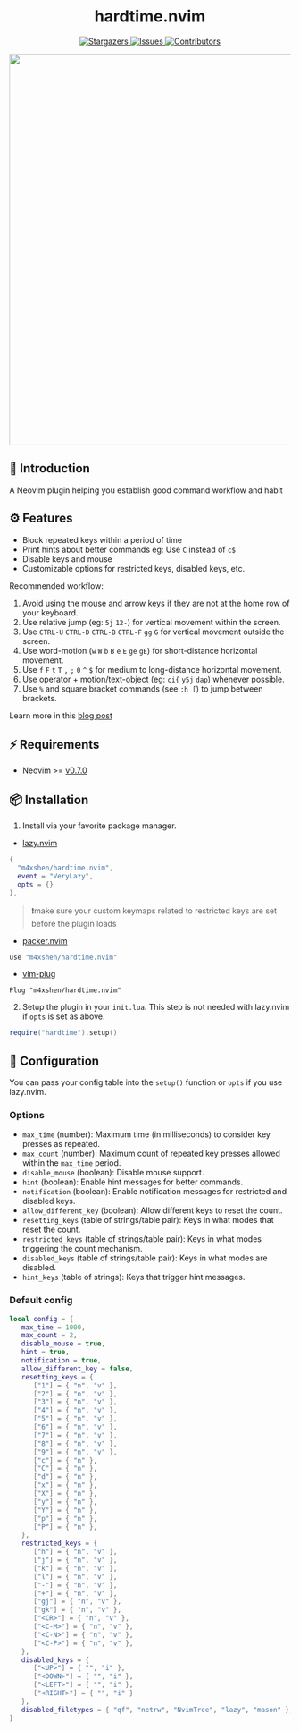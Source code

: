<h1 align="center">
hardtime.nvim
</h1>

<p align="center">
<a href="https://github.com/m4xshen/hardtime.nvim/stargazers">
    <img
      alt="Stargazers"
      src="https://img.shields.io/github/stars/m4xshen/hardtime.nvim?style=for-the-badge&logo=starship&color=fae3b0&logoColor=d9e0ee&labelColor=282a36"
    />
  </a>
  <a href="https://github.com/m4xshen/hardtime.nvim/issues">
    <img
      alt="Issues"
      src="https://img.shields.io/github/issues/m4xshen/hardtime.nvim?style=for-the-badge&logo=gitbook&color=ddb6f2&logoColor=d9e0ee&labelColor=282a36"
    />
  </a>
  <a href="https://github.com/m4xshen/hardtime.nvim/contributors">
    <img
      alt="Contributors"
      src="https://img.shields.io/github/contributors/m4xshen/hardtime.nvim?style=for-the-badge&logo=opensourceinitiative&color=abe9b3&logoColor=d9e0ee&labelColor=282a36"
    />
  </a>
</p>

<p align="center">
  <img src="https://github.com/m4xshen/hardtime.nvim/assets/74842863/f7c797a0-3fe6-47b3-9c9a-5ec7d54de128" width="700" />
</p>

## 📃 Introduction

A Neovim plugin helping you establish good command workflow and habit

## ⚙️  Features

- Block repeated keys within a period of time
- Print hints about better commands eg: Use `C` instead of `c$`
- Disable keys and mouse
- Customizable options for restricted keys, disabled keys, etc.

Recommended workflow:
1. Avoid using the mouse and arrow keys if they are not at the home row of your keyboard.
2. Use relative jump (eg: `5j` `12-`) for vertical movement within the screen.
3. Use `CTRL-U` `CTRL-D` `CTRL-B` `CTRL-F` `gg` `G` for vertical movement outside the screen.
4. Use word-motion (`w` `W` `b` `B` `e` `E` `ge` `gE`) for short-distance horizontal movement.
5. Use `f` `F` `t` `T` `,` `;` `0` `^` `$` for medium to long-distance horizontal movement.
6. Use operator + motion/text-object (eg: `ci{` `y5j` `dap`) whenever possible.
7. Use `%` and square bracket commands (see `:h [`) to jump between brackets.

Learn more in this [blog post](https://m4xshen.me/posts/vim-command-workflow/)

## ⚡ Requirements

- Neovim >= [v0.7.0](https://github.com/neovim/neovim/releases/tag/v0.7.0)

## 📦 Installation

1. Install via your favorite package manager.

- [lazy.nvim](https://github.com/folke/lazy.nvim)
```Lua
{
  "m4xshen/hardtime.nvim",
  event = "VeryLazy",
  opts = {}
},
```

> ❗️make sure your custom keymaps related to restricted keys are set before the plugin loads

- [packer.nvim](https://github.com/wbthomason/packer.nvim)
```Lua
use "m4xshen/hardtime.nvim"
```

- [vim-plug](https://github.com/junegunn/vim-plug)
```VimL
Plug "m4xshen/hardtime.nvim"
```

2. Setup the plugin in your `init.lua`. This step is not needed with lazy.nvim if `opts` is set as above.
```Lua
require("hardtime").setup()
```

## 🔧 Configuration

You can pass your config table into the `setup()` function or `opts` if you use lazy.nvim.

### Options

- `max_time` (number): Maximum time (in milliseconds) to consider key presses as repeated.
- `max_count` (number): Maximum count of repeated key presses allowed within the `max_time` period.
- `disable_mouse` (boolean): Disable mouse support.
- `hint` (boolean): Enable hint messages for better commands.
- `notification` (boolean): Enable notification messages for restricted and disabled keys.
- `allow_different_key` (boolean): Allow different keys to reset the count.
- `resetting_keys` (table of strings/table pair): Keys in what modes that reset the count.
- `restricted_keys` (table of strings/table pair): Keys in what modes triggering the count mechanism.
- `disabled_keys` (table of strings/table pair): Keys in what modes are disabled.
- `hint_keys` (table of strings): Keys that trigger hint messages.

### Default config

```Lua
local config = {
   max_time = 1000,
   max_count = 2,
   disable_mouse = true,
   hint = true,
   notification = true,
   allow_different_key = false,
   resetting_keys = {
      ["1"] = { "n", "v" },
      ["2"] = { "n", "v" },
      ["3"] = { "n", "v" },
      ["4"] = { "n", "v" },
      ["5"] = { "n", "v" },
      ["6"] = { "n", "v" },
      ["7"] = { "n", "v" },
      ["8"] = { "n", "v" },
      ["9"] = { "n", "v" },
      ["c"] = { "n" },
      ["C"] = { "n" },
      ["d"] = { "n" },
      ["x"] = { "n" },
      ["X"] = { "n" },
      ["y"] = { "n" },
      ["Y"] = { "n" },
      ["p"] = { "n" },
      ["P"] = { "n" },
   },
   restricted_keys = {
      ["h"] = { "n", "v" },
      ["j"] = { "n", "v" },
      ["k"] = { "n", "v" },
      ["l"] = { "n", "v" },
      ["-"] = { "n", "v" },
      ["+"] = { "n", "v" },
      ["gj"] = { "n", "v" },
      ["gk"] = { "n", "v" },
      ["<CR>"] = { "n", "v" },
      ["<C-M>"] = { "n", "v" },
      ["<C-N>"] = { "n", "v" },
      ["<C-P>"] = { "n", "v" },
   },
   disabled_keys = {
      ["<UP>"] = { "", "i" },
      ["<DOWN>"] = { "", "i" },
      ["<LEFT>"] = { "", "i" },
      ["<RIGHT>"] = { "", "i" }
   },
   disabled_filetypes = { "qf", "netrw", "NvimTree", "lazy", "mason" },
}
```
